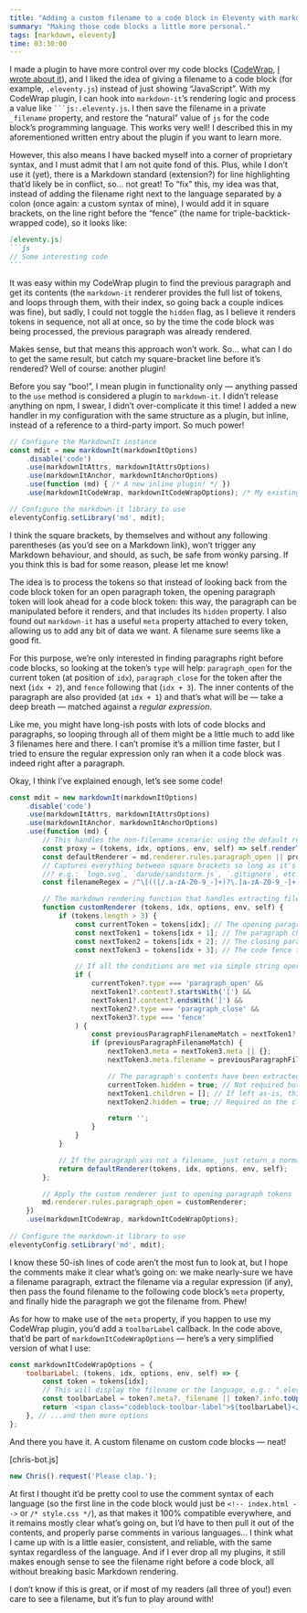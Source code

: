 ```yaml
---
title: "Adding a custom filename to a code block in Eleventy with markdown-it"
summary: "Making those code blocks a little more personal."
tags: [markdown, eleventy]
time: 03:30:00
---
```


I made a plugin to have more control over my code blocks ([CodeWrap](/projects/markdown-it-codewrap/), [I wrote about it](/blog/markdown-it-codewrap/)), and I liked the idea of giving a filename to a code block (for example, `.eleventy.js`) instead of just showing “JavaScript”. With my CodeWrap plugin, I can hook into `markdown-it`’s rendering logic and process a value like `​```js:.eleventy.js`. I then save the filename in a private `_filename` property, and restore the “natural” value of `js` for the code block’s programming language. This works very well! I described this in my aforementioned written entry about the plugin if you want to learn more.

However, this also means I have backed myself into a corner of proprietary syntax, and I must admit that I am not quite fond of this. Plus, while I don’t use it (yet), there is a Markdown standard (extension?) for line highlighting that’d likely be in conflict, so… not great! To “fix” this, my idea was that, instead of adding the filename right next to the language separated by a colon (once again: a custom syntax of mine), I would add it in square brackets, on the line right before the “fence” (the name for triple-backtick-wrapped code), so it looks like:

`````md
[eleventy.js]
```js
// Some interesting code
```
`````

It was easy within my CodeWrap plugin to find the previous paragraph and get its contents (the `markdown-it` renderer provides the full list of tokens, and loops through them, with their index, so going back a couple indices was fine), but sadly, I could not toggle the `hidden` flag, as I believe it renders tokens in sequence, not all at once, so by the time the code block was being processed, the previous paragraph was already rendered.

Makes sense, but that means this approach won’t work. So… what can I do to get the same result, but catch my square-bracket line before it’s rendered? Well of course: another plugin!

Before you say “boo!”, I mean plugin in functionality only — anything passed to the `use` method is considered a plugin to `markdown-it`. I didn’t release anything on npm, I swear, I didn’t over-complicate it this time! I added a new handler in my configuration with the same structure as a plugin, but inline, instead of a reference to a third-party import. So much power!

```js
// Configure the MarkdownIt instance
const mdit = new markdownIt(markdownItOptions)
	.disable('code')
	.use(markdownItAttrs, markdownItAttrsOptions)
	.use(markdownItAnchor, markdownItAnchorOptions)
	.use(function (md) { /* A new inline plugin! */ })
	.use(markdownItCodeWrap, markdownItCodeWrapOptions); /* My existing plugin! */

// Configure the markdown-it library to use
eleventyConfig.setLibrary('md', mdit);
```

I think the square brackets, by themselves and without any following parentheses (as you’d see on a Markdown link), won’t trigger any Markdown behaviour, and should, as such, be safe from wonky parsing. If you think this is bad for some reason, please let me know!

The idea is to process the tokens so that instead of looking back from the code block token for an open paragraph token, the opening paragraph token will look ahead for a code block token: this way, the paragraph can be manipulated before it renders, and that includes its `hidden` property. I also found out `markdown-it` has a useful `meta` property attached to every token, allowing us to add any bit of data we want. A filename sure seems like a good fit.

For this purpose, we’re only interested in finding paragraphs right before code blocks, so looking at the token’s `type` will help: `paragraph_open` for the current token (at position of `idx`), `paragraph_close` for the token after the next (`idx + 2`), and `fence` following that (`idx + 3`). The inner contents of the paragraph are also provided (at `idx + 1`) and that’s what will be — take a deep breath — matched against a *regular expression*.

Like me, you might have long-ish posts with lots of code blocks and paragraphs, so looping through all of them might be a little much to add like 3 filenames here and there. I can’t promise it’s a million time faster, but I tried to ensure the regular expression only ran when it a code block was indeed right after a paragraph.

Okay, I think I’ve explained enough, let’s see some code!

```js
const mdit = new markdownIt(markdownItOptions)
	.disable('code')
	.use(markdownItAttrs, markdownItAttrsOptions)
	.use(markdownItAnchor, markdownItAnchorOptions)
	.use(function (md) {
		// This handles the non-filename scenario: using the default renderer
		const proxy = (tokens, idx, options, env, self) => self.renderToken(tokens, idx, options);
		const defaultRenderer = md.renderer.rules.paragraph_open || proxy;
		// Captures everything between square brackets so long as it's the only content and has a dot and extension
		//? e.g.: `logo.svg`, `darude/sandstorm.js`, `.gitignore`, etc.
		const filenameRegex = /^\[(([/.a-zA-Z0-9_-]+)?\.[a-zA-Z0-9_-]+)\]$/;

		// The markdown rendering function that handles extracting filenames if found
		function customRenderer (tokens, idx, options, env, self) {
			if (tokens.length > 3) {
				const currentToken = tokens[idx]; // The opening paragraph token (definitely)
				const nextToken1 = tokens[idx + 1]; // The paragraph child contents token (likely)
				const nextToken2 = tokens[idx + 2]; // The closing paragraph token (probably)
				const nextToken3 = tokens[idx + 3]; // The code fence token (hopefully)

				// If all the conditions are met via simple string operations, we can run the more intensive regular expression to find a filename
				if (
					currentToken?.type === 'paragraph_open' &&
					nextToken1?.content?.startsWith('[') &&
					nextToken1?.content?.endsWith(']') &&
					nextToken2?.type === 'paragraph_close' &&
					nextToken3?.type === 'fence'
				) {
					const previousParagraphFilenameMatch = nextToken1?.content.match(filenameRegex);
					if (previousParagraphFilenameMatch) {
						nextToken3.meta = nextToken3.meta || {};
						nextToken3.meta.filename = previousParagraphFilenameMatch[1]; // Use everything captured between the square brackets (group 1)

						// The paragraph's contents have been extracted, and it can now be hidden
						currentToken.hidden = true; // Not required but it just feels cleaner to have both opening and closing tokens hidden
						nextToken1.children = []; // If left as-is, this will render raw text, without the wrapping paragraph tag
						nextToken2.hidden = true; // Required on the closing token!

						return '';
					}
				}
			}

			// If the paragraph was not a filename, just return a normal render
			return defaultRenderer(tokens, idx, options, env, self);
		};

		// Apply the custom renderer just to opening paragraph tokens
		md.renderer.rules.paragraph_open = customRenderer;
	})
	.use(markdownItCodeWrap, markdownItCodeWrapOptions);
	
// Configure the markdown-it library to use
eleventyConfig.setLibrary('md', mdit);
```

I know these 50-ish lines of code aren’t the most fun to look at, but I hope the comments make it clear what’s going on: we make nearly-sure we have a filename paragraph, extract the filename via a regular expression (if any), then pass the found filename to the following code block’s `meta` property, and finally hide the paragraph we got the filename from. Phew!

As for how to make use of the `meta` property, if you happen to use my CodeWrap plugin, you’d add a `toolbarLabel` callback. In the code above, that’d be part of `markdownItCodeWrapOptions` — here’s a very simplified version of what I use:

```js
const markdownItCodeWrapOptions = {
	toolbarLabel: (tokens, idx, options, env, self) => {
		const token = tokens[idx];
		// This will display the filename or the language, e.g.: ".eleventy.js" or "JS"
		const toolbarLabel = token?.meta?._filename || token?.info.toUpperCase() || 'Code';
		return `<span class="codeblock-toolbar-label">${toolbarLabel}</span>`;
	}, // ...and then more options
};
```

And there you have it. A custom filename on custom code blocks — neat!

[chris-bot.js]

```js
new Chris().request('Please clap.');
```

At first I thought it’d be pretty cool to use the comment syntax of each language (so the first line in the code block would just be `<!-- index.html -->` or `/* style.css */`), as that makes it 100% compatible everywhere, and it remains mostly clear what’s going on, but I’d have to then pull it out of the contents, and properly parse comments in various languages… I think what I came up with is a little easier, consistent, and reliable, with the same syntax regardless of the language. And if I ever drop all my plugins, it still makes enough sense to see the filename right before a code block, all without breaking basic Markdown rendering.

I don’t know if this is great, or if most of my readers (all three of you!) even care to see a filename, but it’s fun to play around with!